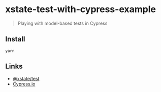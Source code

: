 # xstate-test-with-cypress-example
> Playing with model-based tests in Cypress

## Install

```shell
yarn
```

## Links

- [@xstate/test](https://github.com/davidkpiano/xstate/tree/master/packages/xstate-test)
- [Cypress.io](https://www.cypress.io)
